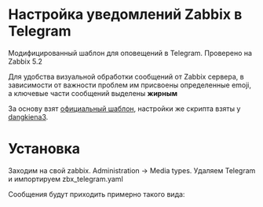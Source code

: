 
# Настройка уведомлений Zabbix в Telegram 
Модифицированный шаблон для оповещений в Telegram. Проверено на Zabbix 5.2

Для удобства визуальной обработки сообщений от Zabbix сервера, в зависимости от важности проблем им присвоены определенные emoji, а ключевые части сообщений выделены ****жирным****
 
За основу взят [официальный шаблон](https://git.zabbix.com/projects/ZBX/repos/zabbix/browse/templates/media/telegram/media_telegram.yaml), настройки же скрипта взяты у [dangkiena3](https://hoctapit.com/zabbix-5-0-telegram-emoji-by-severity-support/).

# Установка

Заходим на свой zabbix. 
Administration -> Media types. 
Удаляем Telegram и импортируем zbx_telegram.yaml

Сообщения будут приходить примерно такого вида:


